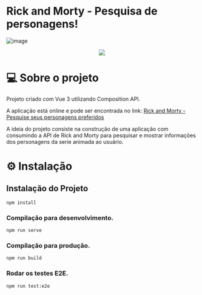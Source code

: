 # Rick and Morty - Pesquisa de personagens!

![image](https://github.com/Gustavo-Seemann/Rick-and-Morty-Website/assets/101838119/587484d2-d3ed-4ba7-9c06-3149a117b375)

<p align="center">
  <a href="https://rick-morty-characters-c2ffe.web.app/">
    <img src="https://img.shields.io/badge/site-online-brightgreen">
  </a>
</p> 

# 💻 Sobre o projeto
<p align="left">Projeto criado com Vue 3 utilizando Composition API.

A aplicação está online e pode ser encontrada no link: [Rick and Morty - Pesquise seus personagens preferidos](https://rick-morty-characters-c2ffe.web.app/
)

A ideia do projeto consiste na construção de uma aplicação com consumindo a API de Rick and Morty para pesquisar e mostrar informações dos personagens da serie animada ao usuário.
</p>


# ⚙️ Instalação

## Instalação do Projeto
```
npm install
```

### Compilação para desenvolvimento.
```
npm run serve
```

### Compilação para produção.
```
npm run build
```

### Rodar os testes E2E.
```
npm run test:e2e
```
